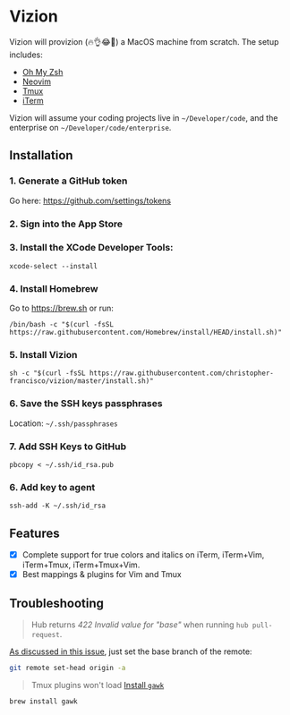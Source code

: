 # Vizion

Vizion will provizion (🔥👌😂💯) a MacOS machine from scratch. The setup includes:
 - [Oh My Zsh](https://ohmyz.sh/)
 - [Neovim](https://neovim.io)
 - [Tmux](https://github.com/tmux/tmux)
 - [iTerm](https://www.iterm2.com/)

Vizion will assume your coding projects live in `~/Developer/code`, and the enterprise on `~/Developer/code/enterprise`.

## Installation

### 1. Generate a GitHub token

Go here:  https://github.com/settings/tokens

### 2. Sign into the App Store

### 3. Install the XCode Developer Tools:

```
xcode-select --install
```

### 4. Install Homebrew

Go to https://brew.sh or run:

```
/bin/bash -c "$(curl -fsSL https://raw.githubusercontent.com/Homebrew/install/HEAD/install.sh)"
```

### 5. Install Vizion

```
sh -c "$(curl -fsSL https://raw.githubusercontent.com/christopher-francisco/vizion/master/install.sh)"
```

### 6. Save the SSH keys passphrases

Location: `~/.ssh/passphrases`

### 7. Add SSH Keys to GitHub

```
pbcopy < ~/.ssh/id_rsa.pub
```

### 6. Add key to agent

```
ssh-add -K ~/.ssh/id_rsa
```

## Features
 - [x] Complete support for true colors and italics on iTerm, iTerm+Vim, iTerm+Tmux, iTerm+Tmux+Vim.
 - [x] Best mappings & plugins for Vim and Tmux

## Troubleshooting
>Hub returns *422 Invalid value for "base"* when running `hub pull-request`.

[As discussed in this issue](https://github.com/github/hub/issues/154#issuecomment-410277347), just set the base branch of the remote:

```bash
git remote set-head origin -a
```

> Tmux plugins won't load
[Install `gawk`](https://github.com/tmux-plugins/tpm/issues/146)
```bash
brew install gawk
```

